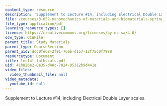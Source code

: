 ```yaml
---
content_type: resource
description: 'Supplement to Lecture #14, including Electrical Double Layer scales.'
file: /courses/3-052-nanomechanics-of-materials-and-biomaterials-spring-2007/41b826e20a35d48c782495312b9d441e_lec14l_lnthscals.pdf
file_type: application/pdf
learning_resource_types: []
license: https://creativecommons.org/licenses/by-nc-sa/4.0/
ocw_type: OCWFile
parent_title: Study Materials
parent_type: CourseSection
parent_uid: dcc0fe68-2f91-766b-d157-12f75c0f7988
resourcetype: Document
title: lec14l_lnthscals.pdf
uid: 41b826e2-0a35-d48c-7824-95312b9d441e
video_files:
  video_thumbnail_file: null
video_metadata:
  youtube_id: null
---
```

Supplement to Lecture #14, including Electrical Double Layer scales.